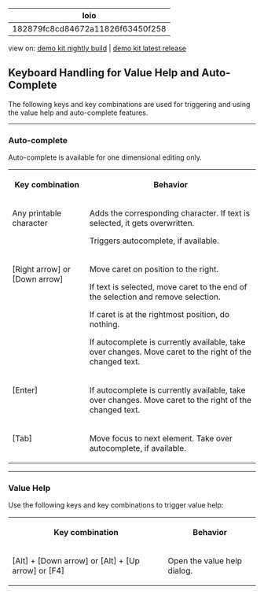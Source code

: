<!-- loio182879fc8cd84672a11826f63450f258 -->

| loio |
| -----|
| 182879fc8cd84672a11826f63450f258 |

<div id="loio">

view on: [demo kit nightly build](https://openui5nightly.hana.ondemand.com/#/topic/182879fc8cd84672a11826f63450f258) | [demo kit latest release](https://openui5.hana.ondemand.com/#/topic/182879fc8cd84672a11826f63450f258)</div>

## Keyboard Handling for Value Help and Auto-Complete

The following keys and key combinations are used for triggering and using the value help and auto-complete features.

***

### Auto-complete

Auto-complete is available for one dimensional editing only.


<table>
<tr>
<th valign="top">

Key combination



</th>
<th valign="top">

Behavior



</th>
</tr>
<tr>
<td valign="top">

Any printable character



</td>
<td valign="top">

Adds the corresponding character. If text is selected, it gets overwritten.

Triggers autocomplete, if available.



</td>
</tr>
<tr>
<td valign="top">

[Right arrow\] or [Down arrow\]



</td>
<td valign="top">

Move caret on position to the right.

If text is selected, move caret to the end of the selection and remove selection.

If caret is at the rightmost position, do nothing.

If autocomplete is currently available, take over changes. Move caret to the right of the changed text.



</td>
</tr>
<tr>
<td valign="top">

[Enter\]



</td>
<td valign="top">

If autocomplete is currently available, take over changes. Move caret to the right of the changed text.



</td>
</tr>
<tr>
<td valign="top">

[Tab\]



</td>
<td valign="top">

Move focus to next element. Take over autocomplete, if available.



</td>
</tr>
</table>

***

### Value Help

Use the following keys and key combinations to trigger value help:


<table>
<tr>
<th valign="top">

Key combination



</th>
<th valign="top">

Behavior



</th>
</tr>
<tr>
<td valign="top">

 [Alt\] + [Down arrow\]  or  [Alt\] + [Up arrow\]  or [F4\] 



</td>
<td valign="top">

Open the value help dialog.



</td>
</tr>
</table>

